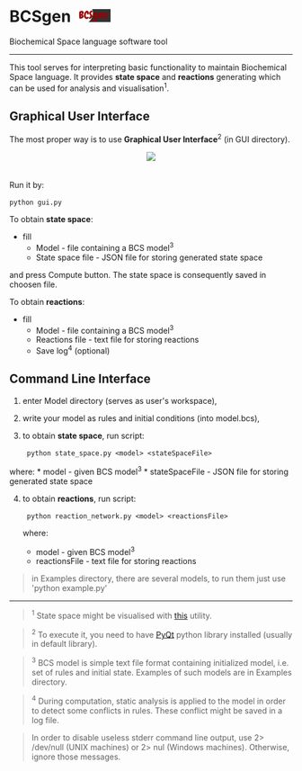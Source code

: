 # BCSgen <img src="https://raw.githubusercontent.com/sybila/BCSgen/master/GUI/icons/logo.png" width="64">  

Biochemical Space language software tool

---

This tool serves for interpreting basic functionality to maintain Biochemical Space language. It provides __state space__ and __reactions__ generating which can be used for analysis and visualisation<sup>1</sup>.

## Graphical User Interface

The most proper way is to use __Graphical User Interface__<sup>2</sup> (in GUI directory).

<div align="center">
  <img src="http://i.imgur.com/yMW6T8k.png"><br><br>
</div>

Run it by:

    python gui.py
    
To obtain __state space__:
* fill 
  * Model - file containing a BCS model<sup>3</sup>
  * State space file - JSON file for storing generated state space
  
and press Compute button. The state space is consequently saved in choosen file.

To obtain __reactions__:
* fill 
  * Model - file containing a BCS model<sup>3</sup>
  * Reactions file - text file for storing reactions
  * Save log<sup>4</sup> (optional)

## Command Line Interface

1. enter Model directory (serves as user's workspace),
2. write your model as rules and initial conditions (into model.bcs),
3. to obtain __state space__, run script:

        python state_space.py <model> <stateSpaceFile>
        
  where:
    * model - given BCS model<sup>3</sup>
    * stateSpaceFile - JSON file for storing generated state space
    
4. to obtain __reactions__, run script:

        python reaction_network.py <model> <reactionsFile>
        
   where:
     * model - given BCS model<sup>3</sup>
     * reactionsFile - text file for storing reactions

> in Examples directory, there are several models, to run them just use 'python example.py'

---
> <sup>1</sup> State space might be visualised with [this](https://github.com/mathooo/NetworkVISUAL) utility.

> <sup>2</sup> To execute it, you need to have [PyQt](https://wiki.python.org/moin/PyQt) python library installed (usually in default library).

> <sup>3</sup> BCS model is simple text file format containing initialized model, i.e. set of rules and initial state. Examples of such models are in Examples directory.

> <sup>4</sup> During computation, static analysis is applied to the model in order to detect some conflicts in rules. These conflict might be saved in a log file.

> In order to disable useless stderr command line output, use 2> /dev/null (UNIX machines) or 2> nul (Windows machines). Otherwise, ignore those messages.
